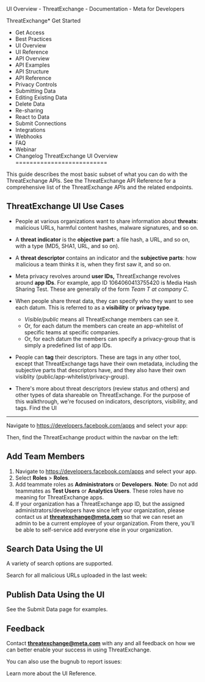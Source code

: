 
UI Overview - ThreatExchange - Documentation - Meta for Developers











ThreatExchange* Get Started
* Get Access
* Best Practices
* UI Overview
* UI Reference
* API Overview
* API Examples
* API Structure
* API Reference
* Privacy Controls
* Submitting Data
* Editing Existing Data
* Delete Data
* Re-sharing
* React to Data
* Submit Connections
* Integrations
* Webhooks
* FAQ
* Webinar
* Changelog
ThreatExchange UI Overview
==========================


This guide describes the most basic subset of what you can do with the ThreatExchange APIs. See the ThreatExchange API Reference for a comprehensive list of the ThreatExchange APIs and the related endpoints.


  
ThreatExchange UI Use Cases
---------------------------


* People at various organizations want to share information about **threats**: malicious URLs, harmful content hashes, malware signatures, and so on.
* A **threat indicator** is the **objective part**: a file hash, a URL, and so on, with a type (MD5, SHA1, URL, and so on).
* A **threat descriptor** contains an indicator and the **subjective parts**: how malicious a team thinks it is, when they first saw it, and so on.
* Meta privacy revolves around **user IDs,** ThreatExchange revolves around **app IDs**. For example, app ID 1064060413755420 is Media Hash Sharing Test. These are generally of the form *Team T at company C*.
* When people share threat data, they can specify who they want to see each datum. This is referred to as a **visibility** or **privacy type**.

 
	+ *Visible/public* means all ThreatExchange members can see it.
	+ Or, for each datum the members can create an app-whitelist of specific teams at specific companies.
	+ Or, for each datum the members can specify a privacy-group that is simply a predefined list of app IDs.
* People can **tag** their descriptors. These are tags in any other tool, except that ThreatExchange tags have their own metadata, including the subjective parts that descriptors have, and they also have their own visiblity (public/app-whitelist/privacy-group).
* There's more about threat descriptors (review status and others) and other types of data shareable on ThreatExchange. For the purpose of this walkthrough, we're focused on indicators, descriptors, visibility, and tags.
Find the UI
-----------


Navigate to https://developers.facebook.com/apps and select your app:

  
Then, find the ThreatExchange product within the navbar on the left:

Add Team Members
----------------


1. Navigate to https://developers.facebook.com/apps and select your app.
2. Select **Roles** > **Roles**.
3. Add teammate roles as **Administrators** or **Developers**.
 **Note**: Do not add teammates as **Test Users** or **Analytics Users**. These roles have no meaning for ThreatExchange apps.
4. If your organization has a ThreatExchange app ID, but the assigned administrators/developers have since left your organization, please contact us at **threatexchange@meta.com** so that we can reset an admin to be a current employee of your organization. From there, you'll be able to self-service add everyone else in your organization.

Search Data Using the UI
------------------------


A variety of search options are supported.

  
Search for all malicious URLs uploaded in the last week:

Publish Data Using the UI
-------------------------


See the Submit Data page for examples.

Feedback
--------


Contact **threatexchange@meta.com** with any and all feedback on how we can better enable your success in using ThreatExchange.

You can also use the bugnub to report issues:

  
Learn more about the UI Reference.



































 
